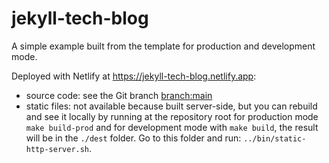 # jekyll-tech-blog

A simple example built from the template for production and development mode.

Deployed with Netlify at https://jekyll-tech-blog.netlify.app:
- source code: see the Git branch [branch:main](https://github.com/glegoux/jekyll-tech-blog/tree/main) 
- static files: not available because built server-side, but you can rebuild and see it locally by running
at the repository root for production mode `make build-prod` and for development mode with `make build`, the result
will be in the `./dest` folder. Go to this folder and run: `../bin/static-http-server.sh`.
